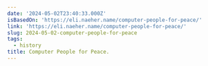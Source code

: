 ```yaml
---
date: '2024-05-02T23:40:33.000Z'
isBasedOn: 'https://eli.naeher.name/computer-people-for-peace/'
link: 'https://eli.naeher.name/computer-people-for-peace/'
slug: 2024-05-02-computer-people-for-peace
tags:
  - history
title: Computer People for Peace.
---
```


